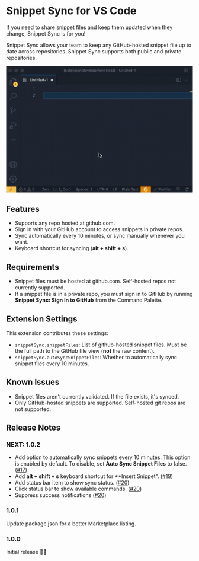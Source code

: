 # Snippet Sync for VS Code

If you need to share snippet files and keep them updated when they change,
Snippet Sync is for you!

Snippet Sync allows your team to keep any GitHub-hosted snippet file up to date
across repositories.
Snippet Sync supports both public and private repositories.

![Animation of downloading snippets](./img/demo_animate.gif)

## Features

- Supports any repo hosted at github.com.
- Sign in with your GitHub account to access snippets in private repos.
- Sync automatically every 10 minutes, or sync manually whenever you want.
- Keyboard shortcut for syncing (**alt + shift + s**).

## Requirements

- Snippet files must be hosted at github.com.
  Self-hosted repos not currently supported.
- If a snippet file is in a private repo, you must sign in to GitHub
  by running **Snippet Sync: Sign In to GitHub** from the Command Palette.

## Extension Settings

This extension contributes these settings:

- `snippetSync.snippetFiles`: List of github-hosted snippet files.
  Must be the full path to the GitHub file view
  (**not** the raw content).
- `snippetSync.autoSyncSnippetFiles`:
  Whether to automatically sync snippet files every 10 minutes.

## Known Issues

- Snippet files aren't currently validated.
  If the file exists, it's synced.
- Only GitHub-hosted snippets are supported.
  Self-hosted git repos are not supported.

## Release Notes

### NEXT: 1.0.2

- Add option to automatically sync snippets every 10 minutes.
  This option is enabled by default.
  To disable, set **Auto Sync Snippet Files** to false.
  ([#17](https://github.com/imnotashrimp/snippet-sync-vscode/pull/17))
- Add **alt + shift + s** keyboard shortcut for **Insert Snippet".
  ([#19](https://github.com/imnotashrimp/snippet-sync-vscode/pull/19))
- Add status bar item to show sync status.
  ([#20](https://github.com/imnotashrimp/snippet-sync-vscode/pull/20))
- Click status bar to show available commands.
  ([#20](https://github.com/imnotashrimp/snippet-sync-vscode/pull/20))
- Suppress success notifications
  ([#20](https://github.com/imnotashrimp/snippet-sync-vscode/pull/20))

### 1.0.1

Update package.json for a better Marketplace listing.

### 1.0.0

Initial release 🚀🎉
